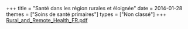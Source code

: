 +++
title = "Santé dans les région rurales et éloignée"
date = 2014-01-28
themes = ["Soins de santé primaires"]
types = ["Non classé"]
+++
[Rural_and_Remote_Health_FR.pdf](/files/Rural_and_Remote_Health_FR.pdf)
